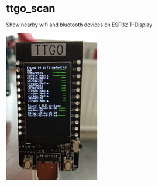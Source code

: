 # ttgo_scan
Show nearby wifi and bluetooth devices on ESP32 T-Display

<img src=https://github.com/mikerr/ttgo_scan/blob/main/IMG_20210502_140947.jpg height=400>
